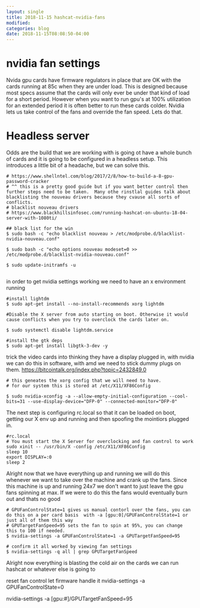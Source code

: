 ```yaml
---
layout: single
title: 2018-11-15 hashcat-nvidia-fans
modified:
categories: blog
date: 2018-11-15T08:08:50-04:00
---
```


# nvidia fan settings
Nvida gpu cards have firmware regulators in place that are OK with the cards running at 85c when they are under load.  This is designed because most specs assume that the cards will only ever be under that kind of load for a short period.  However when you want to run gpu's at 100% utilization for an extended period it is often better to run these cards colder.  Nvidia lets us take control of the fans and override the fan speed.  Lets do that.

 # Headless server
 Odds are the build that we are working with is going ot have a whole bunch of cards and it is going to be configured in a headless setup.  This introduces a little bit of a headache, but we can solve this.


``` 
# https://www.shellntel.com/blog/2017/2/8/how-to-build-a-8-gpu-password-cracker
# ^^ this is a pretty good guide but if you want better control then further steps need to be taken.  Many othe rinstlal guides talk about blacklisting the nouveau drivers because they cvause all sorts of conflicts.
# blacklist nouveau drivers
# https://www.blackhillsinfosec.com/running-hashcat-on-ubuntu-18-04-server-with-1080ti/

## black list for the win
$ sudo bash -c "echo blacklist nouveau > /etc/modprobe.d/blacklist-nvidia-nouveau.conf"

$ sudo bash -c "echo options nouveau modeset=0 >> /etc/modprobe.d/blacklist-nvidia-nouveau.conf"

$ sudo update-initramfs -u


 ```
 in order to get nvidia settings working we need to have an x environment running 
```
#install lightdm
$ sudo apt-get install --no-install-recommends xorg lightdm

#Disable the X server from auto starting on boot. Otherwise it would cause conflicts when you try to overclock the cards later on.

$ sudo systemctl disable lightdm.service

#install the gtk deps
$ sudo apt-get install libgtk-3-dev -y

```
trick the video cards into thinking they have a display plugged in, with nvidia we can do this in software, with amd we need to stick dummy plugs on them.
https://bitcointalk.org/index.php?topic=2432849.0

```
# this geneates the xorg config that we will need to have.
# for our system this is stored at /etc/X11/XF86Config

$ sudo nvidia-xconfig -a --allow-empty-initial-configuration --cool-bits=31 --use-display-device="DFP-0" --connected-monitor="DFP-0"
```
The next step is configuring rc.local so that it can be loaded on boot, getting our X env up and running and then spoofing the mointiors plugged in.
```
#rc.local
# You must start the X Server for overclocking and fan control to work
sudo xinit -- /usr/bin/X -config /etc/X11/XF86Config
sleep 10
export DISPLAY=:0
sleep 2
```
Alright now that we have everything up and running we will do this whenever we want to take over the machine and crank up the fans.  Since this machine is up and running 24x7 we don't want to just leave the gpu fans spinning at max.  If we were to do this the fans would eventually burn out and thats no good

```
# GPUFanControlState=1 gives us manual contorl over the fans, you can do this on a per card basis  with -a [gpu:0]/GPUFanControlState=1 or just all of them this way
# GPUTargetFanSpeed=95 sets the fan to spin at 95%, you can change this to 100 if needed.
$ nvidia-settings -a GPUFanControlState=1 -a GPUTargetFanSpeed=95

# confirm it all worked by viewing fan settings
$ nvidia-settings -q all | grep GPUTargetFanSpeed

```
Alright now everything is blasting the cold air on the cards we can run hashcat or whatever else is going to 

reset fan control let firmware handle it
nvidia-settings -a GPUFanControlState=0

 nvidia-settings -a [gpu:#]/GPUTargetFanSpeed=95
